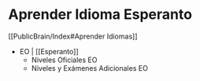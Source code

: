 # Aprender Idioma Esperanto

[[PublicBrain/Index#Aprender Idiomas]]

* EO | [[Esperanto]]
	* Niveles Oficiales EO
	* Niveles y Exámenes Adicionales EO